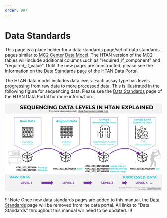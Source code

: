 ```yaml
---
order: 997
---
```


# Data Standards

This page is a place holder for a data standards page/set of data standards pages similar to [MC2 Center Data Model](https://mc2-center.github.io/data-models/).  The HTAN version of the MC2 tables will include additional columns such as "required_if_component" and "required_if_value".  Until the new pages are constructed, please see the information on the [Data Standards](https://humantumoratlas.org/standards) page of the HTAN Data Portal.

The HTAN data model includes data levels. Each assay type has levels progressing from raw data to more processed data.  This is illustrated in the following figure for sequencing data.  Please see the [Data Standards](https://humantumoratlas.org/standards) page of the HTAN Data Portal for more information.

![HTAN Sequencing Data levels](../img/sequencing_data_levels.svg)

!!! Note
Once new data standards pages are added to this manual, the [Data Standards](https://humantumoratlas.org/standards) page will be removed from the data portal.  All links to "Data Standards" throughout this manual will need to be updated.
!!!
